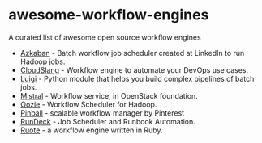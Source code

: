 # awesome-workflow-engines
A curated list of awesome open source workflow engines

 * [Azkaban](https://azkaban.github.io/) - Batch workflow job scheduler created at LinkedIn to run Hadoop jobs.
 * [CloudSlang](http://www.cloudslang.io/) - Workflow engine to automate your DevOps use cases.
 * [Luigi](https://github.com/spotify/luigi) - Python module that helps you build complex pipelines of batch jobs.
 * [Mistral](https://wiki.openstack.org/wiki/Mistral) - Workflow service, in OpenStack foundation.
 * [Oozie](http://oozie.apache.org/) - Workflow Scheduler for Hadoop.
 * [Pinball](https://github.com/pinterest/pinball) - scalable workflow manager by Pinterest
 * [RunDeck](http://rundeck.org/) - Job Scheduler and Runbook Automation.
 * [Ruote](http://ruote.io/) - a workflow engine written in Ruby.
